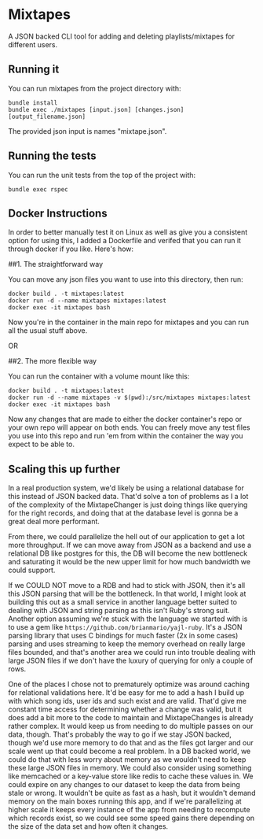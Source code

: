 # Mixtapes

A JSON backed CLI tool for adding and deleting playlists/mixtapes for different users.

## Running it

You can run mixtapes from the project directory with:

```
bundle install
bundle exec ./mixtapes [input.json] [changes.json] [output_filename.json]
```

The provided json input is names "mixtape.json".

## Running the tests

You can run the unit tests from the top of the project with:

`bundle exec rspec`

## Docker Instructions

In order to better manually test it on Linux as well as give you a consistent option for using this, I added a Dockerfile and verifed that you can run it through docker if you like. Here's how:

##1. The straightforward way

You can move any json files you want to use into this directory, then run:

```
docker build . -t mixtapes:latest
docker run -d --name mixtapes mixtapes:latest
docker exec -it mixtapes bash
```

Now you're in the container in the main repo for mixtapes and you can run all the usual stuff above.

OR

##2. The more flexible way

You can run the container with a volume mount like this:

```
docker build . -t mixtapes:latest
docker run -d --name mixtapes -v $(pwd):/src/mixtapes mixtapes:latest
docker exec -it mixtapes bash
```

Now any changes that are made to either the docker container's repo or your own repo will appear on both ends. You can freely move any test files you use into this repo and run 'em from within the container the way you expect to be able to.

## Scaling this up further

In a real production system, we'd likely be using a relational database for this instead of JSON backed data. That'd solve a ton of problems as I a lot of the complexity of the MixtapeChanger is just doing things like querying for the right records, and doing that at the database level is gonna be a great deal more performant.

From there, we could parallelize the hell out of our application to get a lot more throughput. If we can move away from JSON as a backend and use a relational DB like postgres for this, the DB will become the new bottleneck and saturating it would be the new upper limit for how much bandwidth we could support.

If we COULD NOT move to a RDB and had to stick with JSON, then it's all this JSON parsing that will be the bottleneck. In that world, I might look at building this out as a small service in another language better suited to dealing with JSON and string parsing as this isn't Ruby's strong suit. 
Another option assuming we're stuck with the language we started with is to use a gem like `https://github.com/brianmario/yajl-ruby`. It's a JSON parsing library that uses C bindings for much faster (2x in some cases) parsing and uses streaming to keep the memory overhead on really large files bounded, and that's another area we could run into trouble dealing with large JSON files if we don't have the luxury of querying for only a couple of rows.

One of the places I chose not to prematurely optimize was around caching for relational validations here. It'd be easy for me to add a hash I build up with which song ids, user ids and such exist and are valid. That'd give me constant time access for determining whether a change was valid, but it does add a bit more to the code to maintain and MixtapeChanges is already rather complex. It would keep us from needing to do multiple passes on our data, though. That's probably the way to go if we stay JSON backed, though we'd use more memory to do that and as the files got larger and our scale went up that could become a real problem.
In a DB backed world, we could do that with less worry about memory as we wouldn't need to keep these large JSON files in memory. We could also consider using something like memcached or a key-value store like redis to cache these values in. We could expire on any changes to our dataset to keep the data from being stale or wrong. It wouldn't be quite as fast as a hash, but it wouldn't demand memory on the main boxes running this app, and if we're parallelizing at higher scale it keeps every instance of the app from needing to recompute which records exist, so we could see some speed gains there depending on the size of the data set and how often it changes.